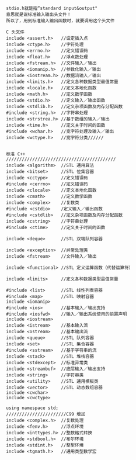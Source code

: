       stdio.h就是指“standard input&output"
      意思就是说标准输入输出头文件！
      所以了，用到标准输入输出函数时，就要调用这个头文件

      C 头文件
      include <assert.h>   //设定插入点
      include <ctype.h>    //字符处理
      include <errno.h>    //定义错误码
      include <float.h>    //浮点数处理
      include <fstream.h>  //文件输入／输出
      include <iomanip.h>  //参数化输入／输出
      include <iostream.h> //数据流输入／输出
      include <limits.h>   //定义各种数据类型最值常量
      include <locale.h>   //定义本地化函数
      include <math.h>     //定义数学函数
      include <stdio.h>    //定义输入／输出函数
      include <stdlib.h>   //定义杂项函数及内存分配函数
      #include <string.h>  //字符串处理
      include <strstrea.h> //基于数组的输入／输出
      include <time.h>     //定义关于时间的函数
      #include <wchar.h>   //宽字符处理及输入／输出
      include <wctype.h>   //宽字符分类//////


      标准 C++  
      //////////////////////////////////////////
      include <algorithm>  //STL 通用算法
      include <bitset>     //STL 位集容器
      include <cctype>     //定义错误码
      #include <cerrno>    //定义错误码
      include <clocale>    //定义本地化函数
      include <cmath>      //定义数学函数
      include <complex>    //复数类
      #include <cstdio>    /定义输入／输出函数
      #include <cstdlib>   //定义杂项函数及内存分配函数
      include <cstring>    //字符串处理
      #include <ctime>     //定义关于时间的函数

      include <deque>      //STL 双端队列容器

      include <exception>  //异常处理类
      include <fstream>    //文件输入／输出

      include <functional> //STL 定义运算函数（代替运算符）

      include <limits>     //定义各种数据类型最值常量

      #include <list>      //STL 线性列表容器
      #include <map>       //STL 映射容器
      include <iomanip>
      #include <ios>       //基本输入／输出支持
      #include <iosfwd>    //输入／输出系统使用的前置声明
      include <iostream>   
      include <istream>    //基本输入流
      include <ostream>    //基本输出流
      include <queue>      //STL 队列容器
      include <set>        //STL 集合容器
      #include <sstream>   //基于字符串的流
      include <stack>      //STL 堆栈容器
      include <stdexcept>  //标准异常类
      include <streambuf>  //底层输入／输出支持
      include <string>     //字符串类
      include <utility>    //STL 通用模板类
      include <vector>     //STL 动态数组容器
      include <cwchar>
      include <cwctype>

      using namespace std;
      ///////////////////////C99 增加
      include <complex.h>  //复数处理
      include <fenv.h>     //浮点环境
      include <inttypes.h> //整数格式转换
      include <stdbool.h>  //布尔环境
      include <stdint.h>   //整型环境
      include <tgmath.h>   //通用类型数学宏

